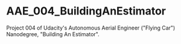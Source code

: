 # AAE_004_BuildingAnEstimator
Project 004 of Udacity's Autonomous Aerial Engineer ("Flying Car") Nanodegree, "Building An Estimator".
